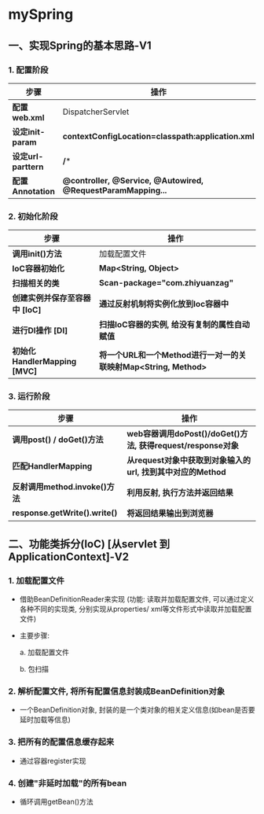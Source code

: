 # mySpring 



## 一、实现Spring的基本思路-V1



### 1. 配置阶段
| 步骤        | 操作                                          |
| -------------------- | ------------------------------------------------------------ |
| **配置web.xml**      | DispatcherServlet                                            |
| **设定init-param**   | **contextConfigLocation=classpath:application.xml**          |
| **设定url-parttern** | **/***                                                       |
| **配置Annotation**   | **@controller, @Service, @Autowired, @RequestParamMapping...** |



### 2. 初始化阶段
| 步骤        | 操作                                          |
| -------------------- | ------------------------------------------------------------ |
| **调用init()方法**               | 加载配置文件                                                 |
| **IoC容器初始化**                | **Map<String, Object>**                                      |
| **扫描相关的类**                 | **Scan-package="com.zhiyuanzag"**                            |
| **创建实例并保存至容器中 [IoC]** | **通过反射机制将实例化放到Ioc容器中**                        |
| **进行DI操作 [DI]**              | **扫描IoC容器的实例, 给没有复制的属性自动赋值**              |
| **初始化HandlerMapping [MVC]**   | **将一个URL和一个Method进行一对一的关联映射Map<String, Method>** |



### 3. 运行阶段
| 步骤        | 操作                                          |
| -------------------- | ------------------------------------------------------------ |
| **调用post() / doGet()方法**    | **web容器调用doPost()/doGet()方法, 获得request/response对象** |
| **匹配HandlerMapping**          | **从request对象中获取到对象输入的url, 找到其中对应的Method** |
| **反射调用method.invoke()方法** | **利用反射, 执行方法并返回结果**                             |
| **response.getWrite().write()** | **将返回结果输出到浏览器**                                 |





 

##  二、功能类拆分(IoC) [从servlet 到ApplicationContext]-V2  



### 1. 加载配置文件

* 借助BeanDefinitionReader来实现 (功能: 读取并加载配置文件, 可以通过定义各种不同的实现类, 分别实现从properties/ xml等文件形式中读取并加载配置文件)

* 主要步骤:

  a. 加载配置文件

  b. 包扫描

### 2. 解析配置文件, 将所有配置信息封装成BeanDefinition对象

* 一个BeanDefinition对象, 封装的是一个类对象的相关定义信息(如bean是否要延时加载等信息)

### 3. 把所有的配置信息缓存起来

* 通过容器register实现

### 4. 创建"非延时加载"的所有bean

* 循环调用getBean()方法